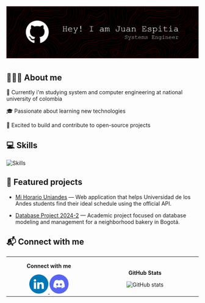 <div align="center">
    <img alt="banner" style="margin-bottom:5px;" src="assets/banner.png"/>
</div>

## 👩🏻‍💻 About me

🦉 Currently i'm studying system and computer engineering at national university of colombia

🎓 Passionate about learning new technologies  

🚀 Excited to build and contribute to open-source projects  

## 💻 Skills</h2>
<img src="https://skillicons.dev/icons?i=python,java,cpp,html,css,js,ts,postgres,react,next,tailwind" alt="Skills"> <br> 

## 📁 Featured projects

- [Mi Horario Uniandes](https://github.com/Open-Source-Uniandes/Mi-Horario-Uniandes) — Web application that helps Universidad de los Andes students find their ideal schedule using the official API.

- [Database Project 2024-2](https://github.com/jmpizza/proyecto-bases-datos-2024-2) — Academic project focused on database modeling and management for a neighborhood bakery in Bogotá.



## 📬 Connect with me 
<div align="center">
  <table>
    <tr>
      <td align="center" width="300px">
        <p><strong>Connect with me</strong></p>
        <a href="https://linkedin.com/in/jmpizza" target="_blank">
          <img src="assets/linkedin.png" alt="LinkedIn" height="50" width="50"/>
        </a>
        <a href="https://discordapp.com/users/560981275364818944" target="_blank">
          <img src="assets/discord.png" alt="Discord" height="50" width="50"/>
        </a>
      </td>
      <td align="center" width="400px">
        <p><strong>GitHub Stats</strong></p>
        <img src="https://github-readme-stats.vercel.app/api?username=jmpizza&show_icons=true&theme=tokyonight" alt="GitHub stats"/>
      </td>
    </tr>
  </table>
</div>
